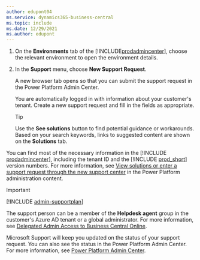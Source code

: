 ```yaml
---
author: edupont04
ms.service: dynamics365-business-central
ms.topic: include
ms.date: 12/29/2021
ms.author: edupont
---
```

1. On the **Environments** tab of the [!INCLUDE[prodadmincenter](../developer/includes/prodadmincenter.md)], choose the relevant environment to open the environment details.
2. In the **Support** menu, choose **New Support Request**.

    A new browser tab opens so that you can submit the support request in the Power Platform Admin Center.

    You are automatically logged in with information about your customer's tenant. Create a new support request and fill in the fields as appropriate.  

    > [!TIP]
    > Use the **See solutions** button to find potential guidance or workarounds. Based on your search keywords, links to suggested content are shown on the **Solutions** tab.

You can find most of the necessary information in the [!INCLUDE [prodadmincenter](../developer/includes/prodadmincenter.md)], including the tenant ID and the [!INCLUDE [prod_short](prod_short.md)] version numbers. For more information, see [View solutions or enter a support request through the new support center](/power-platform/admin/get-help-support#view-solutions-or-enter-a-support-request-through-the-new-support-center) in the Power Platform administration content.  

> [!IMPORTANT]
> [!INCLUDE [admin-supportplan](admin-supportplan.md)]

The support person can be a member of the **Helpdesk agent** group in the customer's Azure AD tenant or a global administrator. For more information, see [Delegated Admin Access to Business Central Online](../administration/delegated-admin.md).  

Microsoft Support will keep you updated on the status of your support request. You can also see the status in the Power Platform Admin Center. For more information, see [Power Platform Admin Center](/power-platform/admin/admin-documentation).  
